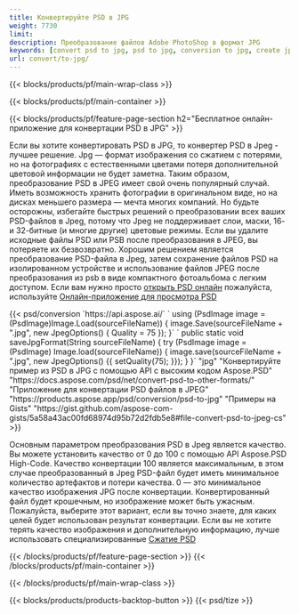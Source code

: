 ```yaml
---
title: Конвертируйте PSD в JPG
weight: 7730
limit: 
description: Преобразование файлов Adobe PhotoShop в формат JPG
keywords: [convert psd to jpg, psd to jpg, conversion to jpg, create jpg from psd, print psd as jpg]
url: convert/to-jpg/
---
```


{{< blocks/products/pf/main-wrap-class >}}

{{< blocks/products/pf/main-container >}}

{{< blocks/products/pf/feature-page-section h2="Бесплатное онлайн-приложение для конвертации PSD в JPG" >}}
<p>Если вы хотите конвертировать PSD в JPG, то конвертер PSD в Jpeg - лучшее решение. Jpg — формат изображения со сжатием с потерями, но на фотографиях с естественными цветами потеря дополнительной цветовой информации не будет заметна. Таким образом, преобразование PSD в JPEG имеет свой очень популярный случай. Иметь возможность хранить фотографии в оригинальном виде, но на дисках меньшего размера — мечта многих компаний. Но будьте осторожны, избегайте быстрых решений о преобразовании всех ваших PSD-файлов в Jpeg, потому что Jpeg не поддерживает слои, маски, 16- и 32-битные (и многие другие) цветовые режимы. Если вы удалите исходные файлы PSD или PSB после преобразования в JPEG, вы потеряете их безвозвратно. Хорошим решением является преобразование PSD-файла в Jpeg, затем сохранение файлов PSD на изолированном устройстве и использование файлов JPEG после преобразования из psb в виде компактного фотоальбома с легким доступом. Если вам нужно просто <a href="/psd/view">открыть PSD онлайн</a> пожалуйста, используйте <a href="/psd/view">Онлайн-приложение для просмотра PSD</a></p>
{{< psd/conversion `https://api.aspose.ai/` 
`    using (PsdImage image = (PsdImage)Image.Load(sourceFileName))
    {
        image.Save(sourceFileName + ".jpg",  new JpegOptions() { Quality = 75 });
    }` 
`    public static void saveJpgFormat(String sourceFileName) {
        try (PsdImage image = (PsdImage) Image.load(sourceFileName)) {
            image.save(sourceFileName + ".jpg", new JpegOptions() {{
                setQuality(75);
            }});
        }
    }` 
		"jpg" "Конвертируйте пример из PSD в JPG с помощью API с высоким кодом Aspose.PSD"  "https://docs.aspose.com/psd/net/convert-psd-to-other-formats/" "Приложение для конвертации PSD файлов в JPEG" "https://products.aspose.app/psd/conversion/psd-to-jpg" "Примеры на Gists" "https://gist.github.com/aspose-com-gists/5a58a43ac00fd68974d95b72d2fdb5e8#file-convert-psd-to-jpeg-cs" >}}
<p>Основным параметром преобразования PSD в Jpeg является качество. Вы можете установить качество от 0 до 100 с помощью API Aspose.PSD High-Code. Качество конвертации 100 является максимальным, в этом случае преобразованный в Jpeg PSD-файл будет иметь минимальное количество артефактов и потери качества. 0 — это минимальное качество изображения JPG после конвертации. Конвертированный файл будет крошечным, но изображение может быть ужасным. Пожалуйста, выберите этот вариант, если вы точно знаете, для каких целей будет использован результат конвертации. Если вы не хотите терять качество изображения и дополнительную информацию, лучше использовать специализированные <a href="/psd/reduce-size">Сжатие PSD</a></p>
{{< /blocks/products/pf/feature-page-section >}}
{{< /blocks/products/pf/main-container >}}


{{< /blocks/products/pf/main-wrap-class >}}

{{< blocks/products/products-backtop-button >}}
{{< psd/tize >}}
